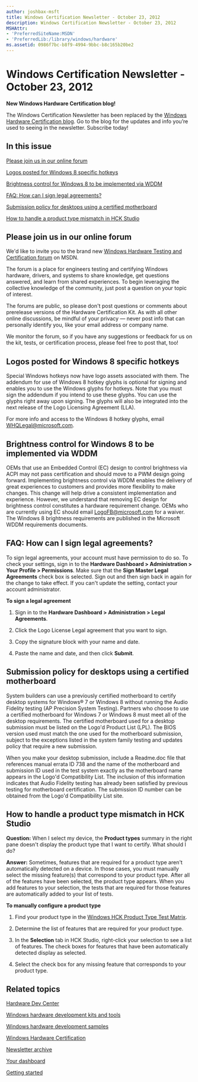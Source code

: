 ```yaml
---
author: joshbax-msft
title: Windows Certification Newsletter - October 23, 2012
description: Windows Certification Newsletter - October 23, 2012
MSHAttr:
- 'PreferredSiteName:MSDN'
- 'PreferredLib:/library/windows/hardware'
ms.assetid: 0986f7bc-b8f9-4994-9bbc-b8c165b20be2
---
```


# Windows Certification Newsletter - October 23, 2012


**New Windows Hardware Certification blog!**

The Windows Certification Newsletter has been replaced by the [Windows Hardware Certification blog](http://blogs.msdn.com/b/windows_hardware_certification/). Go to the blog for the updates and info you’re used to seeing in the newsletter. Subscribe today!

## In this issue


[Please join us in our online forum](#forum)

[Logos posted for Windows 8 specific hotkeys](#hotkeys)

[Brightness control for Windows 8 to be implemented via WDDM](#brightness)

[FAQ: How can I sign legal agreements?](#legal)

[Submission policy for desktops using a certified motherboard](#desktops)

[How to handle a product type mismatch in HCK Studio](#hckstudio)

## <a href="" id="forum"></a>Please join us in our online forum


We'd like to invite you to the brand new [Windows Hardware Testing and Certification forum](http://social.msdn.microsoft.com/Forums/en-US/whck/threads) on MSDN.

The forum is a place for engineers testing and certifying Windows hardware, drivers, and systems to share knowledge, get questions answered, and learn from shared experiences. To begin leveraging the collective knowledge of the community, just post a question on your topic of interest.

The forums are public, so please don't post questions or comments about prerelease versions of the Hardware Certification Kit. As with all other online discussions, be mindful of your privacy — never post info that can personally identify you, like your email address or company name.

We monitor the forum, so if you have any suggestions or feedback for us on the kit, tests, or certification process, please feel free to post that, too!

## <a href="" id="hotkeys"></a>Logos posted for Windows 8 specific hotkeys


Special Windows hotkeys now have logo assets associated with them. The addendum for use of Windows 8 hotkey glyphs is optional for signing and enables you to use the Windows glyphs for hotkeys. Note that you must sign the addendum if you intend to use these glyphs. You can use the glyphs right away upon signing. The glyphs will also be integrated into the next release of the Logo Licensing Agreement (LLA).

For more info and access to the Windows 8 hotkey glyphs, email WHQLegal@microsoft.com.

## <a href="" id="brightness"></a>Brightness control for Windows 8 to be implemented via WDDM


OEMs that use an Embedded Control (EC) design to control brightness via ACPI may not pass certification and should move to a PWM design going forward. Implementing brightness control via WDDM enables the delivery of great experiences to customers and provides more flexibility to make changes. This change will help drive a consistent implementation and experience. However, we understand that removing EC design for brightness control constitutes a hardware requirement change. OEMs who are currently using EC should email LogoFB@microsoft.com for a waiver. The Windows 8 brightness requirements are published in the Microsoft WDDM requirements documents.

## <a href="" id="legal"></a>FAQ: How can I sign legal agreements?


To sign legal agreements, your account must have permission to do so. To check your settings, sign in to the **Hardware Dashboard &gt; Administration &gt; Your Profile &gt; Permissions**. Make sure that the **Sign Master Legal Agreements** check box is selected. Sign out and then sign back in again for the change to take effect. If you can't update the setting, contact your account administrator.

**To sign a legal agreement**

1.  Sign in to the **Hardware Dashboard &gt; Administration &gt; Legal Agreements**.

2.  Click the Logo License Legal agreement that you want to sign.

3.  Copy the signature block with your name and date.

4.  Paste the name and date, and then click **Submit**.

## <a href="" id="desktops"></a>Submission policy for desktops using a certified motherboard


System builders can use a previously certified motherboard to certify desktop systems for Windows® 7 or Windows 8 without running the Audio Fidelity testing (AP Precision System Testing). Partners who choose to use a certified motherboard for Windows 7 or Windows 8 must meet all of the desktop requirements. The certified motherboard used for a desktop submission must be listed on the Logo'd Product List (LPL). The BIOS version used must match the one used for the motherboard submission, subject to the exceptions listed in the system family testing and updates policy that require a new submission.

When you make your desktop submission, include a Readme.doc file that references manual errata ID 738 and the name of the motherboard and submission ID used in the test system exactly as the motherboard name appears in the Logo'd Compatibility List. The inclusion of this information indicates that Audio Fidelity testing has already been satisfied by previous testing for motherboard certification. The submission ID number can be obtained from the Logo'd Compatibility List site.

## <a href="" id="hckstudio"></a>How to handle a product type mismatch in HCK Studio


**Question:** When I select my device, the **Product types** summary in the right pane doesn't display the product type that I want to certify. What should I do?

**Answer:** Sometimes, features that are required for a product type aren't automatically detected on a device. In those cases, you must manually select the missing feature(s) that correspond to your product type. After all of the features have been selected, the product type appears. When you add features to your selection, the tests that are required for those features are automatically added to your list of tests.

**To manually configure a product type**

1.  Find your product type in the [Windows HCK Product Type Test Matrix](http://download.microsoft.com/download/2/3/6/23662F33-71E8-43C1-8547-5DE49B0374AB/windows-hck-product-type-matrix.zip).

2.  Determine the list of features that are required for your product type.

3.  In the **Selection** tab in HCK Studio, right-click your selection to see a list of features. The check boxes for features that have been automatically detected display as selected.

4.  Select the check box for any missing feature that corresponds to your product type.

## Related topics


[Hardware Dev Center](http://msdn.microsoft.com/en-US/windows/hardware/)

[Windows hardware development kits and tools](http://msdn.microsoft.com/windows/hardware/bg127147)

[Windows hardware development samples](http://code.msdn.microsoft.com/windowshardware/)

[Windows Hardware Certification](http://msdn.microsoft.com/en-US/windows/hardware/gg463010)

[Newsletter archive](windows-certification-newsletter-archive.md)

[Your dashboard](https://sysdev.microsoft.com/hardware/member/)

[Getting started](http://msdn.microsoft.com/library/windows/hardware/gg507680/)

 

 








